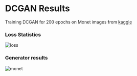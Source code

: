 #  DCGAN Results
Training DCGAN for 200 epochs on Monet images from [kaggle](https://www.kaggle.com/c/gan-getting-started)

### Loss Statistics
![loss](https://user-images.githubusercontent.com/57009004/147887565-10abbf57-010a-4a75-8fb2-021c218f157c.png)

### Generator results
![monet](https://user-images.githubusercontent.com/57009004/147887569-4ecf6523-c6b2-4a7e-a3e0-6bfd6ffe9513.png)
